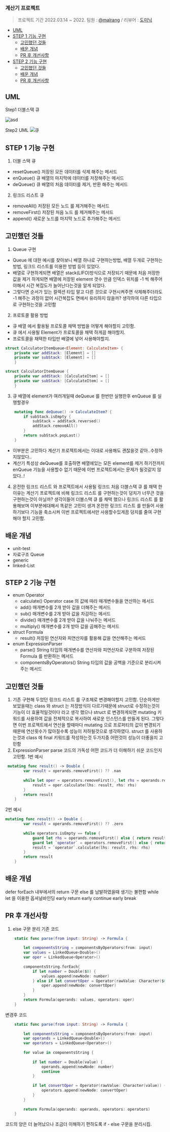 ### 계산기 프로젝트
> 프로젝트 기간 2022.03.14 ~ 2022.
팀원 : [@malrang](https://github.com/kinggoguma) / 리뷰어 : [도미닉](https://github.com/AppleCEO)

- [UML](#UML)
- [STEP 1 기능 구현](#step-1-기능-구현)
    + [고민했던 것들](#고민했던-것들)
    + [배운 개념](#배운-개념)
    + [PR 후 개선사항](#pr-후-개선사항)
- [STEP 2 기능 구현](#step-2-기능-구현)
    + [고민했던 것들](#고민했던-것들)
    + [배운 개념](#배운-개념)
    + [PR 후 개선사항](#pr-후-개선사항)
    
## UML

Step1 더블스택 큐

![asd](https://user-images.githubusercontent.com/88717147/158518548-08c96f45-b77e-429b-837f-5b28fc6d0fa5.png)

Step2 UML
![큐](https://user-images.githubusercontent.com/88717147/158963736-420edddb-d8fe-49b7-a873-97df97c18d74.jpeg)


## STEP 1 기능 구현
1. 더블 스택 큐
- resetQueue() 저장된 모든 데이터를 삭제 해주는 메서드
- enQueue() 큐 배열의 마지막에 데이터를 저장해주는 메서드
- deQueue() 큐 배열의 처음 데이터를 제거, 반환 해주는 메서드

2. 링크드 리스트 큐
- removeAll() 저장된 모든 노드 를 제거해주는 메서드
- removeFirst() 저장된 처음 노드 를 제거해주는 메서드
- append() 새로운 노드를 마지막 노드로 추가해주는 메서드


## 고민했던 것들
1. Queue 구현
- Queue 에 대한 예시를 찾아보니 배열 하나로 구현하는방법, 배열 두개로 구현하는 방법, 링크드 리스트를 이용한 방법 등이 있었다.
- 배열로 구현하게되면 배열은 stack(LIFO)방식으로 저장되기 때문에 처음 저장한 값을 제거 하게되면 배열에 저장된 element 갯수 만큼 인덱스 위치를 -1 씩 해주어야해서 시간 복잡도가 늘어난다는것을 알게 되었다.
- 그렇다면 순서가 있는 컬렉션 타입 말고 다른 것으로 구현시켜주면 삭제해주더라도 -1 해주는 과정이 없어 시간복잡도 면에서 유리하지 않을까? 생각하여 다른 타입으로 구현하는것을 고민함
2. 프로토콜 활용 방법
- 큐 배열 에서 활용될 프로토콜 채택 방법을 어떻게 해야할지 고민함.
- 큐 에서 사용될 Element가 프로토콜을 채택 하게끔 해야할지.
- 프로토콜을 채택한 타입만 배열에 넣어 사용해야할지.
```swift
struct CalculatorItemQueue<Element: CalculateItem> {
    private var addStack: [Element] = []
    private var subStack: [Element] = []
    }
```
```swift
struct CalculatorItemQueue {
    private var addStack: [CalculateItem] = []
    private var subStack: [CalculateItem] = []
    }
```
3. 큐 배열에 element가 여러개일때 deQueue 를 한번만 실행한후 enQueue 를 실행할경우
```swift
    mutating func deQueue() -> CalculateItem? {
        if subStack.isEmpty {
            subStack = addStack.reversed()
            addStack.removeAll()
        }
        return subStack.popLast()
    }
```
- 이부분은 고민하다 계산기 프로젝트에서는 이대로 사용해도 괜찮을것 같아..수정하지않았다..
- 계산기 특성상 deQueue를 호출하면 배열에있는 모든 element를 제거 하기전까지 enQueue 기능을 사용할수 없기 때문에 이번 프로젝트에서는 문제가 될것같지 않았다..!

4. 온전한 링크드 리스트 와 프로젝트에서 사용될 링크드 
처음 더블스택 큐 를 채택 한 이유는 계산기 프로젝트에 비해 링크드 리스트 를 구현하는것이
덩치가 너무큰 것을 구현하는것이 아닐까?
생각이들어 더블스택 큐 를 채택 했으나 
링크드 리스트 를 활용해보며 이부분에대해서 똑같은 고민이 생겨 온전한 링크드 리스트 를 만들어 사용하기보다 기능을 축소시켜 이번 프로젝트에서만 사용할수있게끔 덩치를 줄여 구현해야 할지 고민함.

## 배운 개념
- unit-test
- 자료구조 Queue
- generic
- linked-List

## STEP 2 기능 구현
- enum Operator
    - calculate() Operator case 의 값에 따라 매개변수들을 연산하는 메서드
    - add() 매개변수를 2개 받아 값을 더해주는 메서드
    - sub() 매개변수를 2개 받아 값을 차감하는 메서드
    - divide() 매개변수를 2개 받아 값을 나눠주는 메서드
    - multiply() 매개변수를 2개 받아 값을 곱해주는 메서드
- struct Formula
    - result() 저장된 연산자와 피연산자를 활용해 값을 연산해주는 메서드
- enum ExpressionParser
    - parse() String 타입의 매개변수를 연산자와 피연산자로 구분하여 저장된 Formula 를 반환하는 메서드
    - componentsByOperators() String 타입의 값을 공백을 기준으로 분리시켜주는 메서드
    
## 고민했던 것들
1. 기존 구현해 두었던 링크드 리스트 를 구조체로 변경해야할지 고민함.
단순하게만 보았을때는 class 와 struct 는 저장방식이 다르기때문에 struct로 수정하는것이 기능이 더 효율적일것이다 라고 생각 했으나 struct 로 변경하게되면 mutating 키워드를 사용하여 값을 전체적으로 복사하여 새로운 인스턴스를 만들게 된다.
그렇다면 이번 프로젝트에서 연산을 할때마다 mutating 으로 프로퍼티의 값이 변경되기 때문에 연산횟수가 많아질수록 성능이 저하될것으로 생각하였다.
struct 를 사용하는것과 class 에 final 키워드를 작성하는것 두가지중 어떤것이 성능이 더좋을지 고민함 
2. ExpressionParser parse 코드의 가독성
어떤 코드가 더 이해하기 쉬운 코드인지 고민함.
1번 예시
```swift
 mutating func result() -> Double {
        var result = operands.removeFirst() ?? .nan
        
        while let oper = operators.removeFirst(), let rhs = operands.removeFirst() {
            result = oper.calculate(lhs: result, rhs: rhs)
        }
        return result
    }
```
2번 예시
```swift
mutating func result() -> Double {
        var result = operands.removeFirst() ?? .zero
        
        while operators.isEmpty == false {
            guard let rhs = operands.removeFirst() else { return result}
            guard let `operator` = operators.removeFirst() else { return .nan }
            result = `operator`.calculate(lhs: result, rhs: rhs)
        }
        return result
    }
```
## 배운 개념
defer
forEach 내부에서의 return 구문
else 를 남발하였을때 생기는 불편함
while let 을 이용한 옵셔널바인딩
early return
early continue
early break

## PR 후 개선사항
1. else 구문 분리
기존 코드
```swift
    static func parse(from input: String) -> Formula {
        
        let componentsString = componentsByOperators(from: input)
        var values = LinkedQueue<Double>()
        var oper = LinkedQueue<Operator>()
        
        componentsString.forEach{
            if let number = Double($0) {
                values.append(newNode: number)
            } else if let convertOper = Operator(rawValue: Character($0)) {
                oper.append(newNode: convertOper)
            }
        }
        return Formula(operands: values, operators: oper)
    }
```
변경후 코드
```swift
    static func parse(from input: String) -> Formula {
        
        let componentsString = componentsByOperators(from: input)
        var operands = LinkedQueue<Double>()
        var operators = LinkedQueue<Operator>()
        
        for value in componentsString {
            
            if let number = Double(value) {
                operands.append(newNode: number)
                continue
            }
            
            if let convertOper = Operator(rawValue: Character(value)) {
                operators.append(newNode: convertOper)
            }
        }
        
        return Formula(operands: operands, operators: operators)
    }
```
코드의 양은 더 늘어났으나 조금더 이해하기 편하도록 if - else 구문을 분리시킴.
